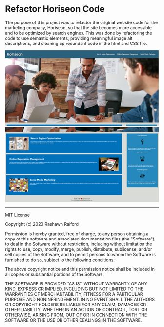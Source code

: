 # Refactor Horiseon Code

The purpose of this project was to refactor the original website code for the marketing company, Horiseon, so that the site becomes more accessible and to be optimized by search engines. This was done by refactoring the code to use semantic elements, providing meaningful image alt descriptions, and cleaning up redundant code in the html and CSS file.

![Horiseon Page 1](assets/Horiseon_Page1.PNG)
![Horiseon Page 2](assets/Horiseon_Page2.PNG)


--------------------------------------------------------------------------------------------------------------------------------------------------------------------------------------

MIT License

Copyright (c) 2020 Rashawn Raiford

Permission is hereby granted, free of charge, to any person obtaining a copy
of this software and associated documentation files (the "Software"), to deal
in the Software without restriction, including without limitation the rights
to use, copy, modify, merge, publish, distribute, sublicense, and/or sell
copies of the Software, and to permit persons to whom the Software is
furnished to do so, subject to the following conditions:

The above copyright notice and this permission notice shall be included in all
copies or substantial portions of the Software.

THE SOFTWARE IS PROVIDED "AS IS", WITHOUT WARRANTY OF ANY KIND, EXPRESS OR
IMPLIED, INCLUDING BUT NOT LIMITED TO THE WARRANTIES OF MERCHANTABILITY,
FITNESS FOR A PARTICULAR PURPOSE AND NONINFRINGEMENT. IN NO EVENT SHALL THE
AUTHORS OR COPYRIGHT HOLDERS BE LIABLE FOR ANY CLAIM, DAMAGES OR OTHER
LIABILITY, WHETHER IN AN ACTION OF CONTRACT, TORT OR OTHERWISE, ARISING FROM,
OUT OF OR IN CONNECTION WITH THE SOFTWARE OR THE USE OR OTHER DEALINGS IN THE
SOFTWARE.